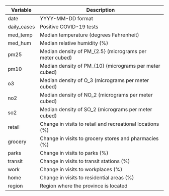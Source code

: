 | Variable    | Description                                                                                                 |
|-------------|-------------------------------------------------------------------------------------------------------------|
| date        | YYYY-MM-DD format                                                                                           |
| daily_cases | Positive COVID-19 tests                                                                                     |
| med_temp    | Median temperature (degrees Fahrenheit)                                                                     |
| med_hum     | Median relative humidity (%)                                                                                |
| pm25        | Median density of PM_{2.5} (micrograms per meter cubed)                                                     |
| pm10        | Median density of PM_{10} (micrograms per meter cubed)                                                      |
| o3          | Median density of O_3 (micrograms per meter cubed)                                                          |
| no2         | Median density of NO_2 (micrograms per meter cubed)                                                         |
| so2         | Median density of SO_2 (micrograms per meter cubed)                                                         |
| retail      | Change in visits to retail and recreational locations (%)                                                   |
| grocery     | Change in visits to grocery stores and pharmacies (%)                                                       |
| parks       | Change in visits to parks (%)                                                                               |
| transit     | Change in visits to transit stations (%)                                                                    |
| work        | Change in visits to workplaces (%)                                                                          |
| home        | Change in visits to residential areas (%)                                                                   |
| region      | Region where the province is located                                                                        |
